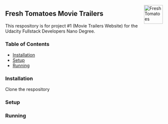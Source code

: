 <a> <img src="http://inderecami.com/wp-content/uploads/2017/12/tomato-clip-art-fresh-14-free-clipart-panda-images.png" 
    title="Fresh Tomatoes" align="right" height="60" /></a>
## Fresh Tomatoes Movie Trailers
This respository is for project #1 (Movie Trailers Website) 
for the Udacity Fullstack Developers Nano Degree.
### Table of Contents

* [Installation](#installation)
* [Setup](#setup)
* [Running](#running)

### Installation
Clone the respository

### Setup
### Running
